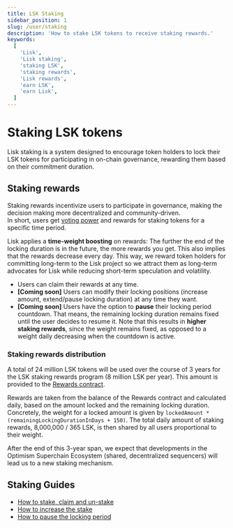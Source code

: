 ```yaml
---
title: LSK Staking
sidebar_position: 1
slug: /user/staking
description: 'How to stake LSK tokens to receive staking rewards.'
keywords:
  [
    'Lisk',
    'Lisk staking',
    'staking LSK',
    'staking rewards',
    'Lisk rewards',
    'earn LSK',
    'earn Lisk',
  ]
---
```


# Staking LSK tokens

Lisk staking is a system designed to encourage token holders to lock their LSK tokens for participating in on-chain governance, rewarding them based on their commitment duration.

## Staking rewards

Staking rewards incentivize users to participate in governance, making the decision making more decentralized and community-driven.  
In short, users get [voting power](docs-user/governance/overview.mdx#voting-power) and rewards for staking tokens for a specific time period.

Lisk applies a **time-weight boosting** on rewards:
The further the end of the locking duration is in the future, the more rewards you get.
This also implies that the rewards decrease every day.
This way, we reward token holders for committing long-term to the Lisk project so we attract them as long-term advocates for Lisk while reducing short-term speculation and volatility. 

<!-- {/* TODO: Remove "coming soon" once features are implemented on Lisk Mainnet */} -->
- Users can claim their rewards at any time.   
- **[Coming soon]** Users can modify their locking positions (increase amount, extend/pause locking duration) at any time they want.
- **[Coming soon]** Users have the option to **pause** their locking period countdown.
That means, the remaining locking duration remains fixed until the user decides to resume it.
Note that this results in **higher staking rewards**, since the weight remains fixed, as opposed to a weight daily decreasing when the countdown is active. 

### Staking rewards distribution
A total of 24 million LSK tokens will be used over the course of 3 years for the LSK staking rewards program (8 million LSK per year).
This amount is provided to the [Rewards contract](https://blockscout.lisk.com/address/0xD35ca9577a9DADa7624a35EC10C2F55031f0Ab1f).

Rewards are taken from the balance of the Rewards contract and calculated daily, based on the amount locked and the remaining locking duration.
Concretely, the weight for a locked amount is given by `lockedAmount * (remainingLockingDurationInDays + 150)`.
The total daily amount of staking rewards, 8,000,000 / 365 LSK, is then shared by all users proportional to their weight.

After the end of this 3-year span, we expect that developments in the Optimism Superchain Ecosystem (shared, decentralized sequencers) will lead us to a new staking mechanism.

## Staking Guides

- [How to stake, claim and un-stake](stake-unstake.mdx)
- [How to increase the stake](increase-stake.md)
- [How to pause the locking period](pause-locking-period.md)
